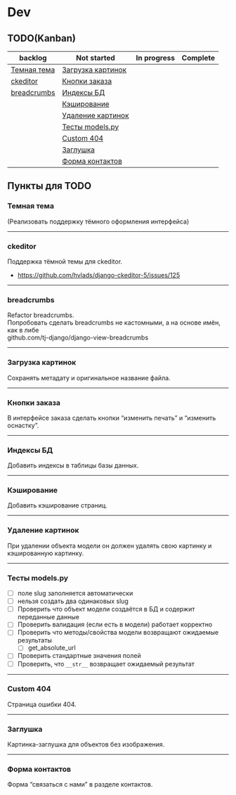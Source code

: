 # Dev

## TODO(Kanban)

| backlog                     | Not started                             | In progress | Complete |
| --------------------------- | --------------------------------------- | ----------- | -------- |
| [Темная тема](#темная-тема) | [Загрузка картинок](#загрузка-картинок) |             |          |
| [ckeditor](#ckeditor)       | [Кнопки заказа](#кнопки-заказа)         |             |          |
| [breadcrumbs](#breadcrumbs) | [Индексы БД](#индексы-бд)               |             |          |
|                             | [Кэширование](#кэширование)             |             |          |
|                             | [Удаление картинок](#удаление-картинок) |             |          |
|                             | [Тесты models.py](#тесты-modelspy)      |             |          |
|                             | [Custom 404](#custom-404)               |             |          |
|                             | [Заглушка](#заглушка)                   |             |          |
|                             | [Форма контактов](#форма-контактов)     |             |          |

## Пункты для TODO

### Темная тема

(Реализовать поддержку тёмного оформления интерфейса)

---

### ckeditor

Поддержка тёмной темы для ckeditor.

- https://github.com/hvlads/django-ckeditor-5/issues/125

---

### breadcrumbs

Refactor breadcrumbs.  
Попробовать сделать breadcrumbs не кастомными, а на основе имён, как в либе  
github.com/tj-django/django-view-breadcrumbs

---

### Загрузка картинок

Сохранять метадату и оригинальное название файла.

---

### Кнопки заказа

В интерфейсе заказа сделать кнопки “изменить печать” и “изменить оснастку”.

---

### Индексы БД

Добавить индексы в таблицы базы данных.

---

### Кэширование

Добавить кэширование страниц.

---

### Удаление картинок

При удалении объекта модели он должен удалять свою картинку и кэшированную картинку.

---

### Тесты models.py

- [ ] поле slug заполняется автоматически
- [ ] нельзя создать два одинаковых slug
- [ ] Проверить что объект модели создаётся в БД и содержит переданные данные
- [ ] Проверить валидация (если есть в модели) работает корректно
- [ ] Проверить что методы/свойства модели возвращают ожидаемые результаты
  - [ ] get_absolute_url
- [ ] Проверить стандартные значения полей
- [ ] Проверить, что `__str__` возвращает ожидаемый результат

---

### Custom 404

Страница ошибки 404.

---

### Заглушка

Картинка-заглушка для объектов без изображения.

---

### Форма контактов

Форма “связаться с нами” в разделе контактов.
